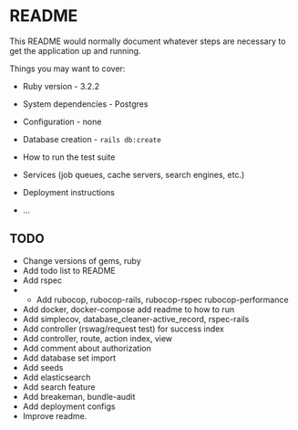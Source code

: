 # README

This README would normally document whatever steps are necessary to get the
application up and running.

Things you may want to cover:

* Ruby version - 3.2.2

* System dependencies - Postgres

* Configuration - none

* Database creation - `rails db:create`

* How to run the test suite

* Services (job queues, cache servers, search engines, etc.)

* Deployment instructions

* ...

## TODO 

* Change versions of gems, ruby
* Add todo list to README
* Add rspec
* * Add rubocop, rubocop-rails, rubocop-rspec rubocop-performance
* Add docker, docker-compose add readme to how to run
* Add simplecov, database_cleaner-active_record, rspec-rails
* Add controller (rswag/request test) for success index
* Add controller, route, action index, view
* Add comment about authorization
* Add database set import
* Add seeds
* Add elasticsearch
* Add search feature
* Add breakeman, bundle-audit
* Add deployment configs 
* Improve readme.  
